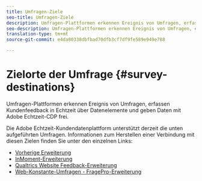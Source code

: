 ```yaml
---
title: Umfragen-Ziele
seo-title: Umfragen-Ziele
description: Umfragen-Plattformen erkennen Ereignis von Umfragen, erfassen Kundenfeedback in Echtzeit über Datenelemente und geben Daten mit Adobe Echtzeit-CDP frei.
seo-description: Umfragen-Plattformen erkennen Ereignis von Umfragen, erfassen Kundenfeedback in Echtzeit über Datenelemente und geben Daten mit Adobe Echtzeit-CDP frei.
translation-type: tm+mt
source-git-commit: e4da80338dbfbad70dfb3cf7df9fe589e949e788

---
```



# Zielorte der Umfrage {#survey-destinations}

Umfragen-Plattformen erkennen Ereignis von Umfragen, erfassen Kundenfeedback in Echtzeit über Datenelemente und geben Daten mit Adobe Echtzeit-CDP frei.

Die Adobe Echtzeit-Kundendatenplattform unterstützt derzeit die unten aufgeführten Umfragen. Informationen zum Herstellen einer Verbindung mit diesen Zielen finden Sie unter den einzelnen Links:

* [Vorherige Erweiterung](/help/rtcdp/destinations/foresee-extension.md)
* [InMoment-Erweiterung](/help/rtcdp/destinations/inmoment-extension.md)
* [Qualtrics Website Feedback-Erweiterung](qualtrics-extension.md)
* [Web-Konstante-Umfragen - FragePro-Erweiterung](/help/rtcdp/destinations/web-intercept-surveys-extension.md)
